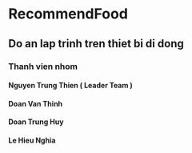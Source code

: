 # RecommendFood
## Do an lap trinh tren thiet bi di dong
### Thanh vien nhom 
#### Nguyen Trung Thien ( Leader Team )
#### Doan Van Thinh
#### Doan Trung Huy
#### Le Hieu Nghia
